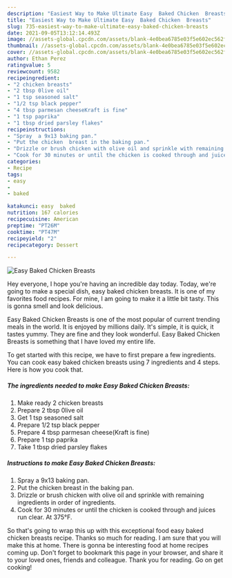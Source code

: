 ```yaml
---
description: "Easiest Way to Make Ultimate Easy  Baked Chicken  Breasts"
title: "Easiest Way to Make Ultimate Easy  Baked Chicken  Breasts"
slug: 735-easiest-way-to-make-ultimate-easy-baked-chicken-breasts
date: 2021-09-05T13:12:14.493Z
image: //assets-global.cpcdn.com/assets/blank-4e0bea6785e03f5e602ec562f230caae08da540cada707380b4fe1bbebba43da.png
thumbnail: //assets-global.cpcdn.com/assets/blank-4e0bea6785e03f5e602ec562f230caae08da540cada707380b4fe1bbebba43da.png
cover: //assets-global.cpcdn.com/assets/blank-4e0bea6785e03f5e602ec562f230caae08da540cada707380b4fe1bbebba43da.png
author: Ethan Perez
ratingvalue: 5
reviewcount: 9582
recipeingredient:
- "2 chicken breasts"
- "2 tbsp 0live oil"
- "1 tsp seasoned salt"
- "1/2 tsp black pepper"
- "4 tbsp parmesan cheeseKraft is fine"
- "1 tsp paprika"
- "1 tbsp dried parsley flakes"
recipeinstructions:
- "Spray  a 9x13 baking pan."
- "Put the chicken  breast in the baking pan."
- "Drizzle or brush chicken with olive oil and sprinkle with remaining ingredients in order of ingredients."
- "Cook for 30 minutes or until the chicken is cooked through and juices run clear. At 375°F."
categories:
- Recipe
tags:
- easy
- 
- baked

katakunci: easy  baked 
nutrition: 167 calories
recipecuisine: American
preptime: "PT26M"
cooktime: "PT47M"
recipeyield: "2"
recipecategory: Dessert

---
```



![Easy  Baked Chicken  Breasts](//assets-global.cpcdn.com/assets/blank-4e0bea6785e03f5e602ec562f230caae08da540cada707380b4fe1bbebba43da.png)

Hey everyone, I hope you're having an incredible day today. Today, we're going to make a special dish, easy  baked chicken  breasts. It is one of my favorites food recipes. For mine, I am going to make it a little bit tasty. This is gonna smell and look delicious.



Easy  Baked Chicken  Breasts is one of the most popular of current trending meals in the world. It is enjoyed by millions daily. It's simple, it is quick, it tastes yummy. They are fine and they look wonderful. Easy  Baked Chicken  Breasts is something that I have loved my entire life.


To get started with this recipe, we have to first prepare a few ingredients. You can cook easy  baked chicken  breasts using 7 ingredients and 4 steps. Here is how you cook that.

<!--inarticleads1-->

##### The ingredients needed to make Easy  Baked Chicken  Breasts:

1. Make ready 2 chicken breasts
1. Prepare 2 tbsp 0live oil
1. Get 1 tsp seasoned salt
1. Prepare 1/2 tsp black pepper
1. Prepare 4 tbsp parmesan cheese(Kraft is fine)
1. Prepare 1 tsp paprika
1. Take 1 tbsp dried parsley flakes




<!--inarticleads2-->

##### Instructions to make Easy  Baked Chicken  Breasts:

1. Spray  a 9x13 baking pan.
1. Put the chicken  breast in the baking pan.
1. Drizzle or brush chicken with olive oil and sprinkle with remaining ingredients in order of ingredients.
1. Cook for 30 minutes or until the chicken is cooked through and juices run clear. At 375°F.




So that's going to wrap this up with this exceptional food easy  baked chicken  breasts recipe. Thanks so much for reading. I am sure that you will make this at home. There is gonna be interesting food at home recipes coming up. Don't forget to bookmark this page in your browser, and share it to your loved ones, friends and colleague. Thank you for reading. Go on get cooking!

